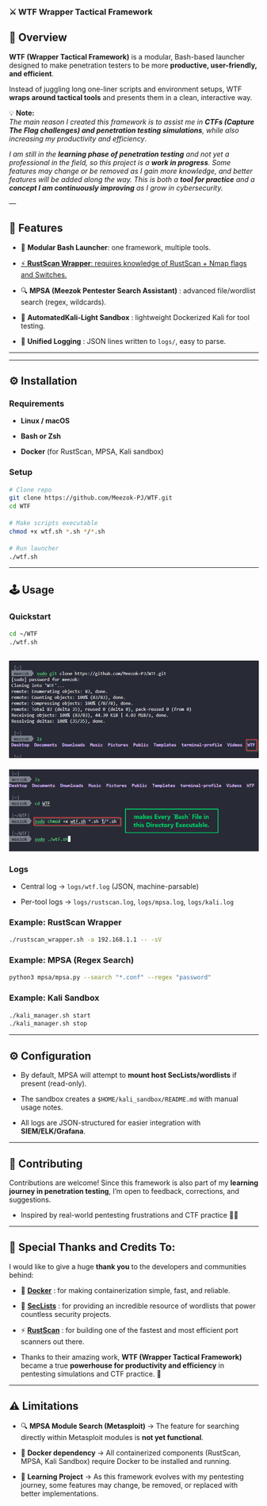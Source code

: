 ### ⚔️ WTF Wrapper Tactical Framework

## 📖 Overview

**WTF (Wrapper Tactical Framework)** is a modular, Bash-based launcher designed to make penetration testers to be more **productive, user-friendly, and efficient**.

Instead of juggling long one-liner scripts and environment setups, WTF **wraps around tactical tools** and presents them in a clean, interactive way.

💡 **Note:**\
*The main reason I created this framework is to assist me in **CTFs (Capture The Flag challenges) and penetration testing simulations**, while also increasing my productivity and efficiency*.

*I am still in the **learning phase of penetration testing** and not yet a professional in the field, so this project is a **work in progress**. Some features may change or be removed as I gain more knowledge, and better features will be added along the way. This is both a **tool for practice** and a **concept I am continuously improving** as I grow in cybersecurity.*

–– 

## 🔑 Features

* 🧩 **Modular Bash Launcher**: one framework, multiple tools.

* [⚡ **RustScan Wrapper**: requires knowledge of RustScan + Nmap flags and Switches.](docs/WTF-README.md)

* 🔍 **MPSA (Meezok Pentester Search Assistant)** : advanced file/wordlist search (regex, wildcards).

* 🐳 **AutomatedKali-Light Sandbox** : lightweight Dockerized Kali for tool testing.

* 📜 **Unified Logging** : JSON lines written to `logs/`, easy to parse.

---

---

## ⚙️ Installation

### Requirements

* **Linux / macOS**

* **Bash or Zsh**

* **Docker** (for RustScan, MPSA, Kali sandbox)

### Setup

```bash
# Clone repo
git clone https://github.com/Meezok-PJ/WTF.git
cd WTF

# Make scripts executable
chmod +x wtf.sh *.sh */*.sh

# Run launcher
./wtf.sh
```

***

## 🕹️ Usage

### Quickstart

```bash
cd ~/WTF
./wtf.sh
```
![01-00-18-WTF-24-08-2025.png](docs/WTF-assets/01-00-18-WTF-24-08-2025.png)
---
![01-02-25-WTF-24-08-2025.png](docs/WTF-assets/01-02-25-WTF-24-08-2025.png)
### Logs

* Central log → `logs/wtf.log` (JSON, machine-parsable)

* Per-tool logs → `logs/rustscan.log`, `logs/mpsa.log`, `logs/kali.log`

### Example: RustScan Wrapper

```bash
./rustscan_wrapper.sh -a 192.168.1.1 -- -sV
```

### Example: MPSA (Regex Search)

```bash
python3 mpsa/mpsa.py --search "*.conf" --regex "password"
```

### Example: Kali Sandbox

```bash
./kali_manager.sh start
./kali_manager.sh stop
```

***

## ⚙️ Configuration

* By default, MPSA will attempt to **mount host SecLists/wordlists** if present (read-only).

* The sandbox creates a `$HOME/kali_sandbox/README.md` with manual usage notes.

* All logs are JSON-structured for easier integration with **SIEM/ELK/Grafana**.

***

## 🤝 Contributing

Contributions are welcome! Since this framework is also part of my **learning journey in penetration testing**, I’m open to feedback, corrections, and suggestions.

* Inspired by real-world pentesting frustrations and CTF practice 🕵️‍♂️

***
## 🙌 Special Thanks and Credits To:

I would like to give a huge **thank you** to the developers and communities behind:

* 🐳 **[Docker](https://www.docker.com/)** : for making containerization simple, fast, and reliable.

* 📂 **[SecLists](https://github.com/danielmiessler/SecLists)** : for providing an incredible resource of wordlists that power countless security projects.

* ⚡ **[RustScan](https://github.com/RustScan/RustScan)** : for building one of the fastest and most efficient port scanners out there.

* Thanks to their amazing work, **WTF (Wrapper Tactical Framework)** became a true **powerhouse for productivity and efficiency** in pentesting simulations and CTF practice. 🚀

***

## ⚠️ Limitations

* 🔍 **MPSA Module Search (Metasploit)** → The feature for searching directly within Metasploit modules is **not yet functional**.

* 🐳 **Docker dependency** → All containerized components (RustScan, MPSA, Kali Sandbox) require Docker to be installed and running.

* 🔄 **Learning Project** → As this framework evolves with my pentesting journey, some features may change, be removed, or replaced with better implementations.
